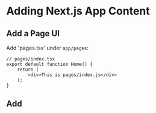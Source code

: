 # Adding Next.js App Content

## Add a Page UI

Add 'pages.tsx' under `app/pages`:

```tsx
// pages/index.tsx
export default function Home() {
    return (
        <div>This is pages/index.js</div>
    );
}
```

## Add 